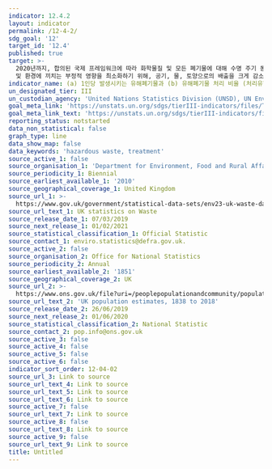 ```yaml
---
indicator: 12.4.2
layout: indicator
permalink: /12-4-2/
sdg_goal: '12'
target_id: '12.4'
published: true
target: >-
  2020년까지, 합의된 국제 프레임워크에 따라 화학물질 및 모든 폐기물에 대해 수명 주기 동안 친환경적인 관리를 달성하고, 이들이 인체 건강
  및 환경에 끼치는 부정적 영향을 최소화하기 위해, 공기, 물, 토양으로의 배출을 크게 감소
indicator_name: (a) 1인당 발생시키는 유해폐기물과 (b) 유해폐기물 처리 비율 (처리유형별)
un_designated_tier: III
un_custodian_agency: 'United Nations Statistics Division (UNSD), UN Environment (UNEP)'
goal_meta_link: 'https://unstats.un.org/sdgs/tierIII-indicators/files/Tier3-12-04-02.pdf'
goal_meta_link_text: 'https://unstats.un.org/sdgs/tierIII-indicators/files/Tier3-12-04-02.pdf'
reporting_status: notstarted
data_non_statistical: false
graph_type: line
data_show_map: false
data_keywords: 'hazardous waste, treatment'
source_active_1: false
source_organisation_1: 'Department for Environment, Food and Rural Affairs'
source_periodicity_1: Biennial
source_earliest_available_1: '2010'
source_geographical_coverage_1: United Kingdom
source_url_1: >-
  https://www.gov.uk/government/statistical-data-sets/env23-uk-waste-data-and-management
source_url_text_1: UK statistics on Waste
source_release_date_1: 07/03/2019
source_next_release_1: 01/02/2021
source_statistical_classification_1: Official Statistic
source_contact_1: enviro.statistics@defra.gov.uk.
source_active_2: false
source_organisation_2: Office for National Statistics
source_periodicity_2: Annual
source_earliest_available_2: '1851'
source_geographical_coverage_2: UK
source_url_2: >-
  https://www.ons.gov.uk/file?uri=/peoplepopulationandcommunity/populationandmigration/populationestimates/datasets/populationestimatesforukenglandandwalesscotlandandnorthernireland/mid2001tomid2018detailedtimeseries/ukpopulationestimates18382018.xlsx
source_url_text_2: 'UK population estimates, 1838 to 2018'
source_release_date_2: 26/06/2019
source_next_release_2: 01/06/2020
source_statistical_classification_2: National Statistic
source_contact_2: pop.info@ons.gov.uk
source_active_3: false
source_active_4: false
source_active_5: false
source_active_6: false
indicator_sort_order: 12-04-02
source_url_3: Link to source
source_url_text_4: Link to source
source_url_text_5: Link to source
source_url_text_6: Link to source
source_active_7: false
source_url_text_7: Link to source
source_active_8: false
source_url_text_8: Link to source
source_active_9: false
source_url_text_9: Link to source
title: Untitled
---
```

